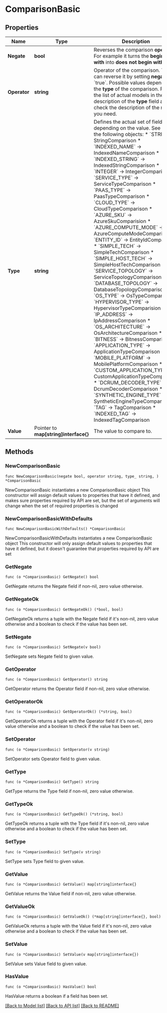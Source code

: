 # ComparisonBasic

## Properties

Name | Type | Description | Notes
------------ | ------------- | ------------- | -------------
**Negate** | **bool** | Reverses the comparison **operator**. For example it turns the **begins with** into **does not begin with**. | 
**Operator** | **string** | Operator of the comparison. You can reverse it by setting **negate** to &#x60;true&#x60;.   Possible values depend on the **type** of the comparison. Find the list of actual models in the description of the **type** field and check the description of the model you need. | 
**Type** | **string** | Defines the actual set of fields depending on the value. See one of the following objects:   * &#x60;STRING&#x60; -&gt; StringComparison  * &#x60;INDEXED_NAME&#x60; -&gt; IndexedNameComparison  * &#x60;INDEXED_STRING&#x60; -&gt; IndexedStringComparison  * &#x60;INTEGER&#x60; -&gt; IntegerComparison  * &#x60;SERVICE_TYPE&#x60; -&gt; ServiceTypeComparison  * &#x60;PAAS_TYPE&#x60; -&gt; PaasTypeComparison  * &#x60;CLOUD_TYPE&#x60; -&gt; CloudTypeComparison  * &#x60;AZURE_SKU&#x60; -&gt; AzureSkuComparision  * &#x60;AZURE_COMPUTE_MODE&#x60; -&gt; AzureComputeModeComparison  * &#x60;ENTITY_ID&#x60; -&gt; EntityIdComparison  * &#x60;SIMPLE_TECH&#x60; -&gt; SimpleTechComparison  * &#x60;SIMPLE_HOST_TECH&#x60; -&gt; SimpleHostTechComparison  * &#x60;SERVICE_TOPOLOGY&#x60; -&gt; ServiceTopologyComparison  * &#x60;DATABASE_TOPOLOGY&#x60; -&gt; DatabaseTopologyComparison  * &#x60;OS_TYPE&#x60; -&gt; OsTypeComparison  * &#x60;HYPERVISOR_TYPE&#x60; -&gt; HypervisorTypeComparision  * &#x60;IP_ADDRESS&#x60; -&gt; IpAddressComparison  * &#x60;OS_ARCHITECTURE&#x60; -&gt; OsArchitectureComparison  * &#x60;BITNESS&#x60; -&gt; BitnessComparision  * &#x60;APPLICATION_TYPE&#x60; -&gt; ApplicationTypeComparison  * &#x60;MOBILE_PLATFORM&#x60; -&gt; MobilePlatformComparison  * &#x60;CUSTOM_APPLICATION_TYPE&#x60; -&gt; CustomApplicationTypeComparison  * &#x60;DCRUM_DECODER_TYPE&#x60; -&gt; DcrumDecoderComparison  * &#x60;SYNTHETIC_ENGINE_TYPE&#x60; -&gt; SyntheticEngineTypeComparison  * &#x60;TAG&#x60; -&gt; TagComparison  * &#x60;INDEXED_TAG&#x60; -&gt; IndexedTagComparison   | 
**Value** | Pointer to **map[string]interface{}** | The value to compare to. | [optional] 

## Methods

### NewComparisonBasic

`func NewComparisonBasic(negate bool, operator string, type_ string, ) *ComparisonBasic`

NewComparisonBasic instantiates a new ComparisonBasic object
This constructor will assign default values to properties that have it defined,
and makes sure properties required by API are set, but the set of arguments
will change when the set of required properties is changed

### NewComparisonBasicWithDefaults

`func NewComparisonBasicWithDefaults() *ComparisonBasic`

NewComparisonBasicWithDefaults instantiates a new ComparisonBasic object
This constructor will only assign default values to properties that have it defined,
but it doesn't guarantee that properties required by API are set

### GetNegate

`func (o *ComparisonBasic) GetNegate() bool`

GetNegate returns the Negate field if non-nil, zero value otherwise.

### GetNegateOk

`func (o *ComparisonBasic) GetNegateOk() (*bool, bool)`

GetNegateOk returns a tuple with the Negate field if it's non-nil, zero value otherwise
and a boolean to check if the value has been set.

### SetNegate

`func (o *ComparisonBasic) SetNegate(v bool)`

SetNegate sets Negate field to given value.


### GetOperator

`func (o *ComparisonBasic) GetOperator() string`

GetOperator returns the Operator field if non-nil, zero value otherwise.

### GetOperatorOk

`func (o *ComparisonBasic) GetOperatorOk() (*string, bool)`

GetOperatorOk returns a tuple with the Operator field if it's non-nil, zero value otherwise
and a boolean to check if the value has been set.

### SetOperator

`func (o *ComparisonBasic) SetOperator(v string)`

SetOperator sets Operator field to given value.


### GetType

`func (o *ComparisonBasic) GetType() string`

GetType returns the Type field if non-nil, zero value otherwise.

### GetTypeOk

`func (o *ComparisonBasic) GetTypeOk() (*string, bool)`

GetTypeOk returns a tuple with the Type field if it's non-nil, zero value otherwise
and a boolean to check if the value has been set.

### SetType

`func (o *ComparisonBasic) SetType(v string)`

SetType sets Type field to given value.


### GetValue

`func (o *ComparisonBasic) GetValue() map[string]interface{}`

GetValue returns the Value field if non-nil, zero value otherwise.

### GetValueOk

`func (o *ComparisonBasic) GetValueOk() (*map[string]interface{}, bool)`

GetValueOk returns a tuple with the Value field if it's non-nil, zero value otherwise
and a boolean to check if the value has been set.

### SetValue

`func (o *ComparisonBasic) SetValue(v map[string]interface{})`

SetValue sets Value field to given value.

### HasValue

`func (o *ComparisonBasic) HasValue() bool`

HasValue returns a boolean if a field has been set.


[[Back to Model list]](../README.md#documentation-for-models) [[Back to API list]](../README.md#documentation-for-api-endpoints) [[Back to README]](../README.md)


